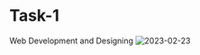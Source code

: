 # Task-1
Web Development  and Designing
![2023-02-23](https://user-images.githubusercontent.com/121335446/220894789-2efec075-ccf1-469d-890a-da826c0d4861.png)
